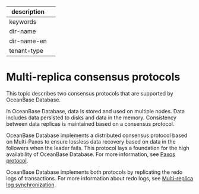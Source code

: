 |description||
|---|---|
|keywords||
|dir-name||
|dir-name-en||
|tenant-type||

# Multi-replica consensus protocols

This topic describes two consensus protocols that are supported by OceanBase Database.

In OceanBase Database, data is stored and used on multiple nodes. Data includes data persisted to disks and data in the memory. Consistency between data replicas is maintained based on a consensus protocol.

OceanBase Database implements a distributed consensus protocol based on Multi-Paxos to ensure lossless data recovery based on data in the followers when the leader fails. This protocol lays a foundation for the high availability of OceanBase Database. For more information, see [Paxos protocol](../../1000.high-data-reliability-and-availability/100.high-availability-architecture/500.paxos-protocol.md).

OceanBase Database implements both protocols by replicating the redo logs of transactions. For more information about redo logs, see [Multi-replica log synchronization](../../1000.high-data-reliability-and-availability/100.high-availability-architecture/400.multi-replica-log-synchronization.md).
